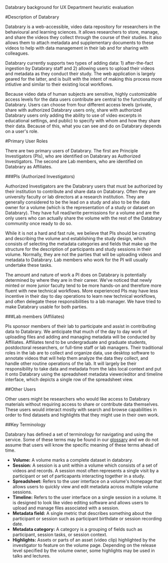 Databrary background for UX Department heuristic evaluation

#Description of Databrary

Databrary is a web-accessible, video data repository for researchers in the behavioural and learning sciences. It allows researchers to store, manage, and share the videos they collect through the course of their studies. It also allows them to attach metadata and supplementary documents to these videos to help with data management in their lab and for sharing with colleagues.

Databrary currently supports two types of adding data: 1) after-the-fact ingestion by Databrary staff and 2) allowing users to upload their videos and metadata as they conduct their study. The web application is largely geared for the latter, and is built with the intent of making this process more intiutive and similar to their existing local workflows.

Because video data of human subjects are sensitive, highly customizable access levels for the data users contribute are central to the functionality of Databrary. Users can choose from four different access levels (private, share with authorized Databrary users only, share with authorized Databrary users only adding the ability to use of video excerpts in educational settings, and public) to specify with whom and how they share their data. Because of this, what you can see and do on Databrary depends on a user's role. 

#Primary User Roles

There are two primary users of Databrary. The first are Principle Investigators (PIs), who are identified on Databrary as Authorized Investigators. The second are Lab members, who are identified on Databrary as Affiliates.

###PIs (Authorized Investigators)

Authorized Investigators are the Databrary users that must be authorized by their institution to contribute and share data on Databrary. Often they are university faculty or lab directors at a research institution. They are generally considered to be the lead on a study and also to be the data owner for a volume (which is the representation of a study or dataset on Databrary). They have full read/write permissions for a volume and are the only users who can actually share the volume with the rest of the Databrary community once ready to do so.

While it is not a hard and fast rule, we believe that PIs should be creating and describing the volume and establishing the study design, which consists of selecting the metadata categories and fields that make up the structure for the description of participants and study sessions in their volume. Normally, they are not the parties that will be uploading videos and metadata to Databrary. Lab members who work for the PI will usually undertake these tasks.

The amount and nature of work a PI does on Databrary is potentially determined by where they are in their career. We've noticed that newly minted or more junior faculty tend to be more hands-on and therefore more fluent with new technical workflows. More experienced PIs may have less incentive in their day to day operations to learn new technical workflows, and often delegate these responsibilities to a lab manager. We have tried to make Databrary usable for both parties.

###Lab members (Affiliates)

PIs sponsor members of their lab to participate and assist in contributing data to Databrary. We anticipate that much of the day to day work of uploading files and adding and managing metadata will be conducted by Affiliates. Affiliates tend to be undergraduate and graduate students, postdoctoral researchers, or full-time staff or lab managers. Their traditional roles in the lab are to collect and organize data, use desktop software to annotate videos that will help them analyze the data they collect, and handle other routine operations of the lab. It will largely be their responsibility to take data and metadata from the labs local context and put it onto Databrary using the spreadsheet metadata viewer/editor and timeline interface, which depicts a single row of the spreadsheet view.

##Other Users

Other users might be researchers who would like access to Databrary materials without requiring access to share or contribute data themselves. These users would interact mostly with search and browse capabilities in order to find datasets and highlights that they might use in their own work.

##Key Terminology

Databrary has defined a set of terminology for navigating and using the service. Some of these terms may be found in our [glossary](https://databrary.org/access/definitions.html) and we do not assume that users will know the specific meaning of these terms ahead of time.

* **Volume:** A volume marks a complete dataset in databrary.
* **Session:** A session is a unit within a volume which consists of a set of videos and records. A session most often represents a single visit by a participant or set of particapants interacting together in a study.
* **Spreadsheet:** Refers to the user interface on a volume's homepage that allows users to quickly view and edit metadata across multiple volume sessions.
* **Timeline:** Refers to the user interface on a single session in a volume. It is designed to look like video editing software and allows users to upload and manage files associated with a session.
* **Metadata field:** A single metric that describes something about the participant or session such as participant birthdate or session recording date. 
* **Metadata category:** A category is a grouping of fields such as participant, session tasks, or session context. 
* **Highlights:** Assets or parts of an asset (video clip) highlighted by the investigator to feature on the volume page. Depending on the release level specified by the volume owner, some highlights may be used in talks and lectures.

 

